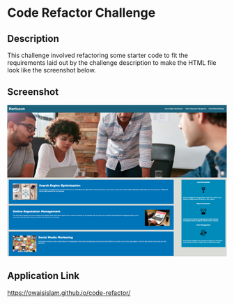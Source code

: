 # Code Refactor Challenge

## Description
This challenge involved refactoring some starter code to fit the requirements laid out by the challenge description to make the HTML file look like the screenshot below.

## Screenshot
![webpage screenshot](./assets/images/webpage-screenshot.png)

## Application Link
https://owaisislam.github.io/code-refactor/